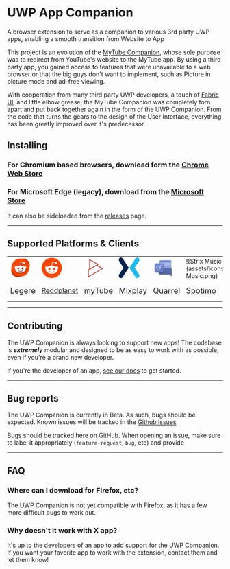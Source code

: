 # UWP App Companion
A browser extension to serve as a companion to various 3rd party UWP apps, enabling a smooth transition from Website to App

This project is an evolution of the [MyTube Companion](https://github.com/Arlodotexe/myTube-Companion), whose sole purpose was to redirect from YouTube's website to the MyTube app. By using a third party app, you gained access to features that were unavailable to a web browser or that the big guys don't want to implement, such as Picture in picture mode and ad-free viewing.

With cooperation from many third party UWP developers, a touch of [Fabric UI](https://developer.microsoft.com/en-us/fabric#/), and little elbow grease, the MyTube Companion was completely torn apart and put back together again in the form of the UWP Companion. From the code that turns the gears to the design of the User Interface, everything has been greatly improved over it's predecessor.

## Installing

### For Chromium based browsers, download form the [Chrome Web Store](https://chrome.google.com/webstore/detail/uwp-companion/egfgdliklfgpmdjfofbmhmoejdhehani)
### For Microsoft Edge (legacy), download from the [Microsoft Store](https://www.microsoft.com/store/productId/9NPRJJVBQLPF)

It can also be sideloaded from the [releases](https://github.com/UWPCommunity/UWP-Companion/releases/) page.

---

## Supported Platforms & Clients


|  |  |  |  |  |  |  |
| - | - | - | - | - | - | - |
| ![Legere logo](assets/icons/clients/Legere.png) | ![Reddplannet logo](assets/icons/platforms/Reddit.png) | ![myTube logo](assets/icons/clients/myTube.png) | ![Mixplay for Mixer logo](assets/icons/platforms/Mixer.png) | ![Quarrel logo](assets/icons/clients/Quarrel.png) | ![Strix Music logo](assets/icons/clients/Strix Music.png) | ![Xpo Music logo](assets/icons/clients/Xpo%20Music.png) |
| <font size="+1">[Legere](https://www.microsoft.com/en-us/p/legere-for-reddit/9phjrvcskvjz)</font> | <font size="+0.7">[Reddplanet](https://www.microsoft.com/en-us/p/reddplanet/9nblggh4s44m)</font> | <font size="+1">[myTube](https://www.microsoft.com/en-us/p/mytube/9wzdncrcwf3l)</font> | <font size="+1">[Mixplay](https://www.microsoft.com/en-us/p/mixplay-for-mixer/9pn94d9bdfzm)</font> | <font size="+1">[Quarrel](https://www.microsoft.com/en-us/p/quarrel/9nbrwj777c8r)</a> | <font size="+1">[Spotimo](https://www.microsoft.com/en-us/p/spotimo-beta/9p75w183m6qr)</font> | <font size="+1">[Xpo Music](https://www.microsoft.com/en-us/p/xpotify-a-modern-spotify-experience-for-windows-10/9n1n68mc7fxr)</font> |

---

## Contributing

The UWP Companion is always looking to support new apps! The codebase is ***extremely*** modular and designed to be as easy to work with as possible, even if you're a brand new developer.

If you're the developer of an app, [see our docs](docs/contributing.md) to get started.

---
## Bug reports

The UWP Companion is currently in Beta. As such, bugs should be expected. Known issues will be tracked in the [Github Issues](https://github.com/Arlodotexe/UWP-Companion/issues)

Bugs should be tracked here on GitHub.
When opening an issue, make sure to label it appropriately (`feature-request`, `bug`, etc) and provide 

---
## FAQ

### Where can I download for Firefox, etc?

The UWP Companion is not yet compatible with Firefox, as it has a few more difficult bugs to work out.

### Why doesn't it work with X app?

It's up to the developers of an app to add support for the UWP Companion. If you want your favorite app to work with the extension, contact them and let them know!
